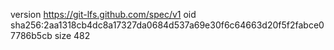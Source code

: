 version https://git-lfs.github.com/spec/v1
oid sha256:2aa1318cb4dc8a17327da0684d537a69e30f6c64663d20f5f2fabce07786b5cb
size 482
